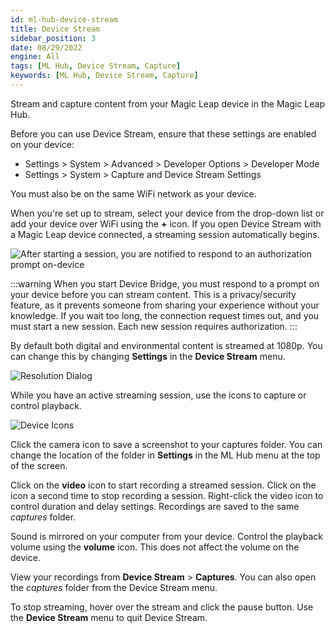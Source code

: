 ```yaml
---
id: ml-hub-device-stream
title: Device Stream
sidebar_position: 3
date: 08/29/2022
engine: All
tags: [ML Hub, Device Stream, Capture]
keywords: [ML Hub, Device Stream, Capture]
---
```


Stream and capture content from your Magic Leap device in the Magic Leap Hub.

Before you can use Device Stream, ensure that these settings are enabled on your device:

* Settings > System > Advanced > Developer Options > Developer Mode
* Settings > System > Capture and Device Stream Settings

You must also be on the same WiFi network as your device.

When you're set up to stream, select your device from the drop-down list or add your device over WiFi using the **+** icon.  If you open Device Stream with a Magic Leap device connected, a streaming session automatically begins.

![After starting a session, you are notified to respond to an authorization prompt on-device](/img/unity/DeviceStreamNotify.png)

:::warning
When you start Device Bridge, you must respond to a prompt on your device before you can stream content. This is a privacy/security feature, as it prevents someone from sharing your experience without your knowledge. If you wait too long, the connection request times out, and you must start a new session. Each new session requires authorization.
:::

By default both digital and environmental content is streamed at 1080p. You can change this by changing **Settings** in the **Device Stream** menu.

![Resolution Dialog](/img/unity/DeviceStreamResolution.png)

While you have an active streaming session, use the icons to capture or control playback.

![Device Icons](/img/unity/DeviceStreamIcons.png)

Click the camera icon to save a screenshot to your captures folder. You can change the location of the folder in **Settings** in the ML Hub menu at the top of the screen.

Click on the **video** icon to start recording a streamed session. Click on the icon a second time to stop recording a session. Right-click the video icon to control duration and delay settings. Recordings are saved to the same *captures* folder.

Sound is mirrored on your computer from your device. Control the playback volume using the **volume** icon. This does not affect the volume on the device.

View your recordings from **Device Stream** > **Captures**. You can also open the *captures* folder from the Device Stream menu.

To stop streaming, hover over the stream and click the pause button. Use the **Device Stream** menu to quit Device Stream.
